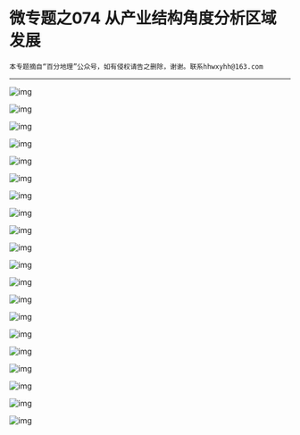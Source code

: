 # 微专题之074 从产业结构角度分析区域发展

```
本专题摘自“百分地理”公众号，如有侵权请告之删除，谢谢。联系hhwxyhh@163.com
```

------
   
   
![img](../images/微专题之007冻胀冻融1.jpg)   
   
   
![img](../images/微专题之007冻胀冻融2.jpg)   
   
   
![img](../images/微专题之007冻胀冻融3.jpg)   
   
   
![img](../images/微专题之007冻胀冻融4.jpg)   
   
   
![img](../images/微专题之007冻胀冻融5.jpg)   
   
   
![img](../images/微专题之007冻胀冻融6.jpg)   
   
   
![img](../images/微专题之007冻胀冻融7.jpg)   
   
   
![img](../images/微专题之007冻胀冻融8.jpg)   
   
   
![img](../images/微专题之007冻胀冻融9.jpg)   
   
   
![img](../images/微专题之007冻胀冻融10.jpg)   
   
   
![img](../images/微专题之007冻胀冻融11.jpg)   
   
   
![img](../images/微专题之007冻胀冻融12.jpg)   
   
   
![img](../images/微专题之007冻胀冻融13.jpg)   
   
   
![img](../images/微专题之007冻胀冻融14.jpg)   
   
   
![img](../images/微专题之007冻胀冻融15.jpg)   
   
   
![img](../images/微专题之007冻胀冻融16.jpg)   
   
   
![img](../images/微专题之007冻胀冻融17.jpg)   
   
   
![img](../images/微专题之007冻胀冻融18.jpg)   
   
   
![img](../images/微专题之007冻胀冻融19.jpg)   
   
   
![img](../images/微专题之007冻胀冻融20.jpg)   
